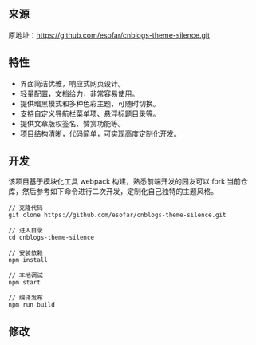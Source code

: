## 来源
原地址：https://github.com/esofar/cnblogs-theme-silence.git

## 特性

- 界面简洁优雅，响应式网页设计。
- 轻量配置，文档给力，非常容易使用。
- 提供暗黑模式和多种色彩主题，可随时切换。
- 支持自定义导航栏菜单项、悬浮标题目录等。
- 提供文章版权签名、赞赏功能等。
- 项目结构清晰，代码简单，可实现高度定制化开发。

## 开发

该项目基于模块化工具 webpack 构建，熟悉前端开发的园友可以 fork 当前仓库，然后参考如下命令进行二次开发，定制化自己独特的主题风格。

```
// 克隆代码
git clone https://github.com/esofar/cnblogs-theme-silence.git

// 进入目录
cd cnblogs-theme-silence

// 安装依赖
npm install

// 本地调试
npm start

// 编译发布
npm run build
```

## 修改